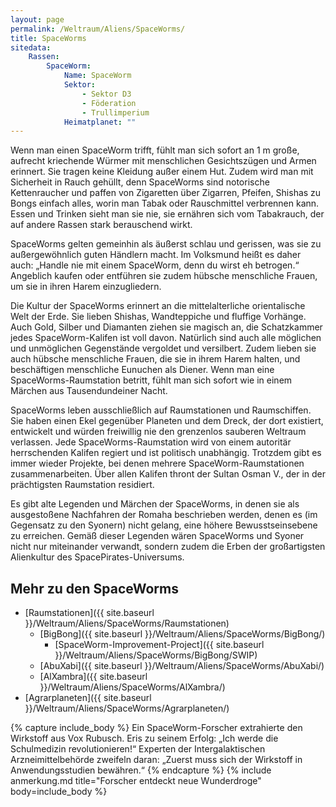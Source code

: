```yaml
---
layout: page
permalink: /Weltraum/Aliens/SpaceWorms/
title: SpaceWorms
sitedata:
    Rassen:
        SpaceWorm:
            Name: SpaceWorm
            Sektor:
                - Sektor D3
                - Föderation
                - Trullimperium
            Heimatplanet: ""
---
```




Wenn man einen SpaceWorm trifft, fühlt man sich sofort an 1 m große, aufrecht kriechende Würmer mit menschlichen Gesichtszügen und Armen erinnert. Sie tragen keine Kleidung außer einem Hut. Zudem wird man mit Sicherheit in Rauch gehüllt, denn SpaceWorms sind notorische Kettenraucher und paffen von Zigaretten über Zigarren, Pfeifen, Shishas zu Bongs einfach alles, worin man Tabak oder Rauschmittel verbrennen kann. Essen und Trinken sieht man sie nie, sie ernähren sich vom Tabakrauch, der auf andere Rassen stark berauschend wirkt.

SpaceWorms gelten gemeinhin als äußerst schlau und gerissen, was sie zu außergewöhnlich guten Händlern macht. Im Volksmund heißt es daher auch: „Handle nie mit einem SpaceWorm, denn du wirst eh betrogen.“ Angeblich kaufen oder entführen sie zudem hübsche menschliche Frauen, um sie in ihren Harem einzugliedern.

Die Kultur der SpaceWorms erinnert an die mittelalterliche orientalische Welt der Erde. Sie lieben Shishas, Wandteppiche und fluffige Vorhänge. Auch Gold, Silber und Diamanten ziehen sie magisch an, die Schatzkammer jedes SpaceWorm-Kalifen ist voll davon. Natürlich sind auch alle möglichen und unmöglichen Gegenstände vergoldet und versilbert. Zudem lieben sie auch hübsche menschliche Frauen, die sie in ihrem Harem halten, und beschäftigen menschliche Eunuchen als Diener. Wenn man eine SpaceWorms-Raumstation betritt, fühlt man sich sofort wie in einem Märchen aus Tausendundeiner Nacht.

SpaceWorms leben ausschließlich auf Raumstationen und Raumschiffen. Sie haben einen Ekel gegenüber Planeten und dem Dreck, der dort existiert, entwickelt und würden freiwillig nie den grenzenlos sauberen Weltraum verlassen. Jede SpaceWorms-Raumstation wird von einem autoritär herrschenden Kalifen regiert und ist politisch unabhängig. Trotzdem gibt es immer wieder Projekte, bei denen mehrere SpaceWorm-Raumstationen zusammenarbeiten. Über allen Kalifen thront der Sultan Osman V., der in der prächtigsten Raumstation residiert.

Es gibt alte Legenden und Märchen der SpaceWorms, in denen sie als ausgestoßene Nachfahren der Romaha beschrieben werden, denen es (im Gegensatz zu den Syonern) nicht gelang, eine höhere Bewusstseinsebene zu erreichen. Gemäß dieser Legenden wären SpaceWorms und Syoner nicht nur miteinander verwandt, sondern zudem die Erben der großartigsten Alienkultur des SpacePirates-Universums.

## Mehr zu den SpaceWorms

- [Raumstationen]({{ site.baseurl }}/Weltraum/Aliens/SpaceWorms/Raumstationen)
  - [BigBong]({{ site.baseurl }}/Weltraum/Aliens/SpaceWorms/BigBong/)
    - [SpaceWorm-Improvement-Project]({{ site.baseurl }}/Weltraum/Aliens/SpaceWorms/BigBong/SWIP)
  - [AbuXabi]({{ site.baseurl }}/Weltraum/Aliens/SpaceWorms/AbuXabi/)
  - [AlXambra]({{ site.baseurl }}/Weltraum/Aliens/SpaceWorms/AlXambra/)
- [Agrarplaneten]({{ site.baseurl }}/Weltraum/Aliens/SpaceWorms/Agrarplaneten/)

{% capture include_body %}
Ein SpaceWorm-Forscher extrahierte den Wirkstoff aus Vox Rubusch. Eris zu seinem Erfolg: „Ich werde die Schulmedizin revolutionieren!“ Experten der Intergalaktischen Arzneimittelbehörde zweifeln daran: „Zuerst muss sich der Wirkstoff in Anwendungsstudien bewähren.“
{% endcapture %}
{% include anmerkung.md title="Forscher entdeckt neue Wunderdroge" body=include_body %}
